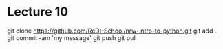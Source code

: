 # Lecture 10

git clone https://github.com/ReDI-School/nrw-intro-to-python.git
git add .
git commit -am 'my message'
git push
git pull
